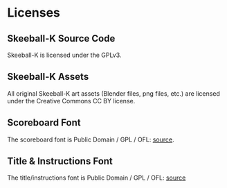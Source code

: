 # Licenses

## Skeeball-K Source Code

Skeeball-K is licensed under the GPLv3.

## Skeeball-K Assets

All original Skeeball-K art assets (Blender files, png files, etc.) are licensed under the Creative Commons CC BY license.

## Scoreboard Font

The scoreboard font is Public Domain / GPL / OFL: [source](https://www.dafont.com/pixeloid-mono.font).

## Title & Instructions Font

The title/instructions font is Public Domain / GPL / OFL: [source](https://www.dafont.com/hand-drawn-shapes.font)
